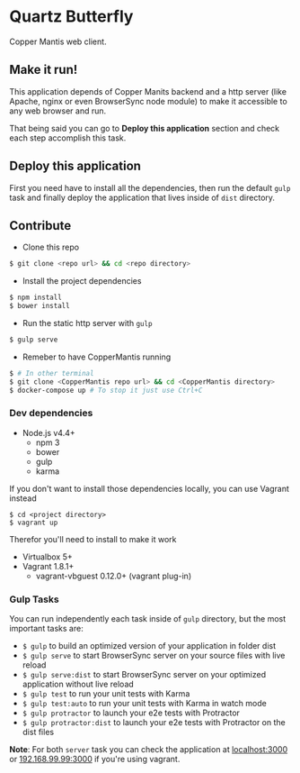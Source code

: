# Quartz Butterfly

Copper Mantis web client.

## Make it run!
This application depends of Copper Manits backend and a http server (like Apache,
nginx or even BrowserSync node module) to make it accessible to any web browser
and run.

That being said you can go to **Deploy this application** section and check each
step accomplish this task.

## Deploy this application

First you need have to install all the dependencies, then run the default `gulp`
task and finally deploy the application that lives inside of `dist` directory.

## Contribute

* Clone this repo

```bash
$ git clone <repo url> && cd <repo directory>
```

* Install the project dependencies

```bash
$ npm install
$ bower install
```

* Run the static http server with `gulp`

```bash
$ gulp serve
```

* Remeber to have CopperMantis running

```bash
$ # In other terminal
$ git clone <CopperMantis repo url> && cd <CopperMantis directory>
$ docker-compose up # To stop it just use Ctrl+C
```

### Dev dependencies

- Node.js v4.4+
  - npm 3
  - bower
  - gulp
  - karma

If you don't want to install those dependencies locally, you can use Vagrant instead

```
$ cd <project directory>
$ vagrant up
```

Therefor you'll need to install to make it work

- Virtualbox 5+
- Vagrant 1.8.1+
  - vagrant-vbguest 0.12.0+ (vagrant plug-in)

### Gulp Tasks

You can run independently each task inside of `gulp` directory, but the most important tasks are:

- `$ gulp` to build an optimized version of your application in folder dist
- `$ gulp serve` to start BrowserSync server on your source files with live reload
- `$ gulp serve:dist` to start BrowserSync server on your optimized application
without live reload
- `$ gulp test` to run your unit tests with Karma
- `$ gulp test:auto` to run your unit tests with Karma in watch mode
- `$ gulp protractor` to launch your e2e tests with Protractor
- `$ gulp protractor:dist` to launch your e2e tests with Protractor on the dist files

**Note**: For both `server` task you can check the application at
[localhost:3000](http://localhost:3000) or [192.168.99.99:3000](http://192.168.99.99:3000)
if you're using vagrant.
